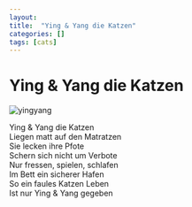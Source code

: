 ```yaml
---
layout: 
title:  "Ying & Yang die Katzen"
categories: []
tags: [cats]
---
```


# Ying & Yang die Katzen

![yingyang](https://i.imgur.com/LQHHA8H.jpg)

<!--more-->
Ying & Yang die Katzen  
Liegen matt auf den Matratzen  
Sie lecken ihre Pfote  
Schern sich nicht um Verbote  
Nur fressen, spielen, schlafen  
Im Bett ein sicherer Hafen  
So ein faules Katzen Leben  
Ist nur Ying & Yang gegeben  
